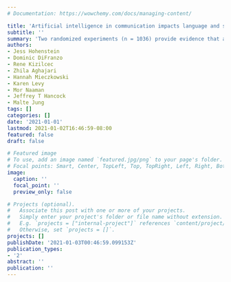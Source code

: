 ```yaml
---
# Documentation: https://wowchemy.com/docs/managing-content/

title: 'Artificial intelligence in communication impacts language and social relationships'
subtitle: ''
summary: 'Two randomized experiments (n = 1036) provide evidence that a commercially deployed AI changes how people interact with and perceive one another in pro-social and anti-social ways. We find that even though AI can increase communication efficiency and improve interpersonal perceptions, it risks changing users’ language production and continues to be viewed negatively. [(PDF - arXiv)](https://arxiv.org/pdf/2102.05756.pdf)'
authors:
- Jess Hohenstein
- Dominic DiFranzo
- Rene Kizilcec
- Zhila Aghajari
- Hannah Mieczkowski
- Karen Levy
- Mor Naaman
- Jeffrey T Hancock
- Malte Jung
tags: []
categories: []
date: '2021-01-01'
lastmod: 2021-01-02T16:46:59-08:00
featured: false
draft: false

# Featured image
# To use, add an image named `featured.jpg/png` to your page's folder.
# Focal points: Smart, Center, TopLeft, Top, TopRight, Left, Right, BottomLeft, Bottom, BottomRight.
image:
  caption: ''
  focal_point: ''
  preview_only: false

# Projects (optional).
#   Associate this post with one or more of your projects.
#   Simply enter your project's folder or file name without extension.
#   E.g. `projects = ["internal-project"]` references `content/project/deep-learning/index.md`.
#   Otherwise, set `projects = []`.
projects: []
publishDate: '2021-01-03T00:46:59.099153Z'
publication_types:
- '2'
abstract: ''
publication: ''
---
```

